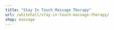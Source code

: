 ```yaml
---
title: "Stay In Touch Massage Therapy"
url: /whitehall/stay-in-touch-massage-therapy/
shop: massage
---
```

